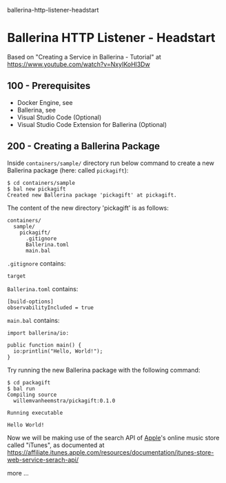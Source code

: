 ballerina-http-listener-headstart
# Ballerina HTTP Listener - Headstart

Based on "Creating a Service in Ballerina - Tutorial" at https://www.youtube.com/watch?v=NxyIKoHl3Dw

## 100 - Prerequisites

- Docker Engine, see
- Ballerina, see
- Visual Studio Code (Optional)
- Visual Studio Code Extension for Ballerina (Optional)

## 200 - Creating a Ballerina Package

Inside ```containers/sample/``` directory run below command to create a new Ballerina package (here: called ```pickagift```):

```
$ cd containers/sample
$ bal new pickagift
Created new Ballerina package 'pickagift' at pickagift.
```

The content of the new directory 'pickagift' is as follows:

```
containers/
  sample/
    pickagift/
      .gitignore
      Ballerina.toml
      main.bal
```

```.gitignore``` contains:

```
target
```

```Ballerina.toml``` contains:

```
[build-options]
observabilityIncluded = true
```

```main.bal``` contains:

```
import ballerina/io:

public function main() {
  io:printlin("Hello, World!");
}
```

Try running the new Ballerina package with the following command:

```
$ cd packagift
$ bal run
Compiling source
  willemvanheemstra/pickagift:0.1.0
  
Running executable

Hello World!
```

Now we will be making use of the search API of [Apple](www.apple.com)'s online music store called "iTunes", as documented at https://affiliate.itunes.apple.com/resources/documentation/itunes-store-web-service-serach-api/



more ...
